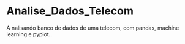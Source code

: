 # Analise_Dados_Telecom
A nalisando banco de dados de uma telecom, com pandas, machine learning e pyplot..
